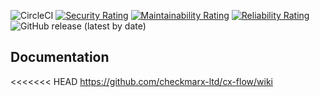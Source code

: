 ![CircleCI](https://img.shields.io/circleci/build/github/checkmarx-ltd/cx-flow)
[![Security Rating](https://sonarcloud.io/api/project_badges/measure?project=checkmarx-ltd_cx-flow&metric=security_rating)](https://sonarcloud.io/dashboard?id=checkmarx-ltd_cx-flow)
[![Maintainability Rating](https://sonarcloud.io/api/project_badges/measure?project=checkmarx-ltd_cx-flow&metric=sqale_rating)](https://sonarcloud.io/dashboard?id=checkmarx-ltd_cx-flow)
[![Reliability Rating](https://sonarcloud.io/api/project_badges/measure?project=checkmarx-ltd_cx-flow&metric=reliability_rating)](https://sonarcloud.io/dashboard?id=checkmarx-ltd_cx-flow)
![GitHub release (latest by date)](https://img.shields.io/github/v/release/checkmarx-ltd/cx-flow)

## Documentation
<<<<<<< HEAD
https://github.com/checkmarx-ltd/cx-flow/wiki